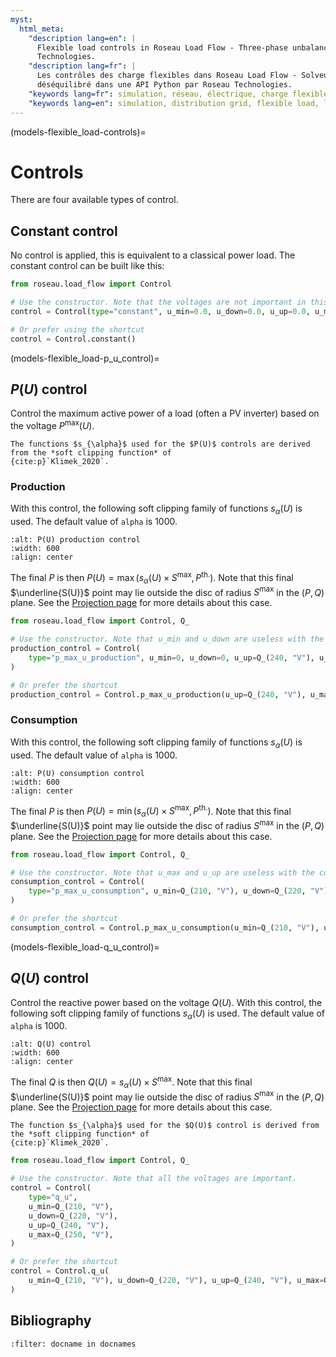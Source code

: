 ```yaml
---
myst:
  html_meta:
    "description lang=en": |
      Flexible load controls in Roseau Load Flow - Three-phase unbalanced load flow solver in a Python API by Roseau
      Technologies.
    "description lang=fr": |
      Les contrôles des charge flexibles dans Roseau Load Flow - Solveur d'écoulement de charge triphasé et
      déséquilibré dans une API Python par Roseau Technologies.
    "keywords lang=fr": simulation, réseau, électrique, charge flexible, bus, roseau load flow, modèle, contrôles
    "keywords lang=en": simulation, distribution grid, flexible load, load, model, controls
---
```


(models-flexible_load-controls)=

# Controls

There are four available types of control.

## Constant control

No control is applied, this is equivalent to a classical power load. The constant control can be
built like this:

```python
from roseau.load_flow import Control

# Use the constructor. Note that the voltages are not important in this case.
control = Control(type="constant", u_min=0.0, u_down=0.0, u_up=0.0, u_max=0.0)

# Or prefer using the shortcut
control = Control.constant()
```

(models-flexible_load-p_u_control)=

## $P(U)$ control

Control the maximum active power of a load (often a PV inverter) based on the voltage $P^{\max}(U)$.

```{note}
The functions $s_{\alpha}$ used for the $P(U)$ controls are derived from the *soft clipping function* of
{cite:p}`Klimek_2020`.
```

### Production

With this control, the following soft clipping family of functions $s_{\alpha}(U)$ is used. The default value of
`alpha` is 1000.

```{image} /_static/Load/FlexibleLoad/Control_PU_Prod.svg
:alt: P(U) production control
:width: 600
:align: center
```

The final $P$ is then $P(U) = \max(s_{\alpha}(U) \times S^{\max}, P^{\mathrm{th.}})$. Note that this final
$\underline{S(U)}$ point may lie outside the disc of radius $S^{\max}$ in the $(P, Q)$ plane. See the
[Projection page](models-flexible_load-projections) for more details about this case.

```python
from roseau.load_flow import Control, Q_

# Use the constructor. Note that u_min and u_down are useless with the production control
production_control = Control(
    type="p_max_u_production", u_min=0, u_down=0, u_up=Q_(240, "V"), u_max=Q_(250, "V")
)

# Or prefer the shortcut
production_control = Control.p_max_u_production(u_up=Q_(240, "V"), u_max=Q_(250, "V"))
```

### Consumption

With this control, the following soft clipping family of functions $s_{\alpha}(U)$ is used. The default value of
`alpha` is 1000.

```{image} /_static/Load/FlexibleLoad/Control_PU_Cons.svg
:alt: P(U) consumption control
:width: 600
:align: center
```

The final $P$ is then $P(U) = \min(s_{\alpha}(U) \times S^{\max}, P^{\mathrm{th.}})$. Note that this final
$\underline{S(U)}$ point may lie outside the disc of radius $S^{\max}$ in the $(P, Q)$ plane. See the
[Projection page](models-flexible_load-projections) for more details about this case.

```python
from roseau.load_flow import Control, Q_

# Use the constructor. Note that u_max and u_up are useless with the consumption control
consumption_control = Control(
    type="p_max_u_consumption", u_min=Q_(210, "V"), u_down=Q_(220, "V"), u_up=0, u_max=0
)

# Or prefer the shortcut
consumption_control = Control.p_max_u_consumption(u_min=Q_(210, "V"), u_down=Q_(220, "V"))
```

(models-flexible_load-q_u_control)=

## $Q(U)$ control

Control the reactive power based on the voltage $Q(U)$. With this control, the following soft clipping family of
functions $s_{\alpha}(U)$ is used. The default value of `alpha` is 1000.

```{image} /_static/Load/FlexibleLoad/Control_QU.svg
:alt: Q(U) control
:width: 600
:align: center
```

The final $Q$ is then $Q(U) = s_{\alpha}(U) \times S^{\max}$. Note that this final $\underline{S(U)}$ point
may lie outside the disc of radius $S^{\max}$ in the $(P, Q)$ plane. See the
[Projection page](models-flexible_load-projections) for more details about this case.

```{note}
The function $s_{\alpha}$ used for the $Q(U)$ control is derived from the *soft clipping function* of
{cite:p}`Klimek_2020`.
```

```python
from roseau.load_flow import Control, Q_

# Use the constructor. Note that all the voltages are important.
control = Control(
    type="q_u",
    u_min=Q_(210, "V"),
    u_down=Q_(220, "V"),
    u_up=Q_(240, "V"),
    u_max=Q_(250, "V"),
)

# Or prefer the shortcut
control = Control.q_u(
    u_min=Q_(210, "V"), u_down=Q_(220, "V"), u_up=Q_(240, "V"), u_max=Q_(250, "V")
)
```

## Bibliography

```{bibliography}
:filter: docname in docnames
```
